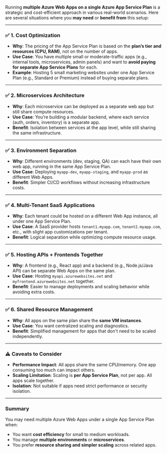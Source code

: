 Running **multiple Azure Web Apps on a single Azure App Service Plan** is a strategic and cost-efficient approach in various real-world scenarios. Here are several situations where you **may need** or **benefit from** this setup:

---

### ✅ 1. **Cost Optimization**

* **Why**: The pricing of the App Service Plan is based on the **plan’s tier and resources (CPU, RAM)**, not on the number of apps.
* **Use Case**: You have multiple small or moderate-traffic apps (e.g., internal tools, microservices, admin panels) and want to **avoid paying for separate App Service Plans** for each.
* **Example**: Hosting 5 small marketing websites under one App Service Plan (e.g., Standard or Premium) instead of buying separate plans.

---

### ✅ 2. **Microservices Architecture**

* **Why**: Each microservice can be deployed as a separate web app but still share compute resources.
* **Use Case**: You’re building a modular backend, where each service (auth, orders, inventory) is a separate app.
* **Benefit**: Isolation between services at the app level, while still sharing the same infrastructure.

---

### ✅ 3. **Environment Separation**

* **Why**: Different environments (dev, staging, QA) can each have their own web app, running in the same App Service Plan.
* **Use Case**: Deploying `myapp-dev`, `myapp-staging`, and `myapp-prod` as different Web Apps.
* **Benefit**: Simpler CI/CD workflows without increasing infrastructure costs.

---

### ✅ 4. **Multi-Tenant SaaS Applications**

* **Why**: Each tenant could be hosted on a different Web App instance, all under one App Service Plan.
* **Use Case**: A SaaS provider hosts `tenant1.myapp.com`, `tenant2.myapp.com`, etc., with slight app customizations per tenant.
* **Benefit**: Logical separation while optimizing compute resource usage.

---

### ✅ 5. **Hosting APIs + Frontends Together**

* **Why**: A frontend (e.g., React app) and a backend (e.g., Node.js/Java API) can be separate Web Apps on the same plan.
* **Use Case**: Hosting `myapi.azurewebsites.net` and `myfrontend.azurewebsites.net` together.
* **Benefit**: Easier to manage deployments and scaling behavior while avoiding extra costs.

---

### ✅ 6. **Shared Resource Management**

* **Why**: All apps on the same plan share the **same VM instances**.
* **Use Case**: You want centralized scaling and diagnostics.
* **Benefit**: Simplified management for apps that don't need to be scaled independently.

---

### ⚠️ Caveats to Consider

* **Performance Impact**: All apps share the same CPU/memory. One app consuming too much can impact others.
* **Scaling Limitation**: Scaling is **per App Service Plan**, not per app. All apps scale together.
* **Isolation**: Not suitable if apps need strict performance or security isolation.

---

### Summary

You may need multiple Azure Web Apps under a single App Service Plan when:

* You want **cost efficiency** for small to medium workloads.
* You manage **multiple environments** or **microservices**.
* You prefer **resource sharing and simpler scaling** across related apps.
